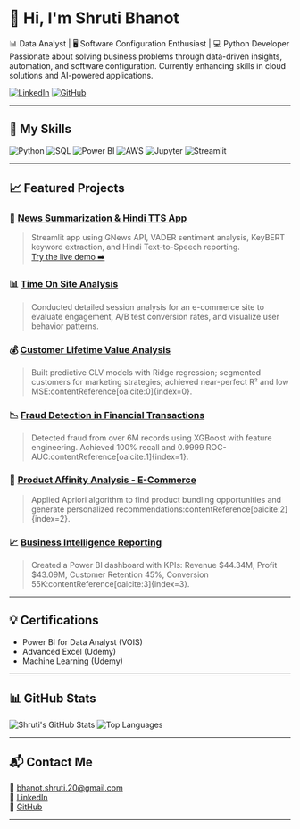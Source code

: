 # 👋 Hi, I'm Shruti Bhanot

📊 Data Analyst | 🖥️ Software Configuration Enthusiast | 💻 Python Developer  
Passionate about solving business problems through data-driven insights, automation, and software configuration. Currently enhancing skills in cloud solutions and AI-powered applications.

[![LinkedIn](https://img.shields.io/badge/LinkedIn-Shruti%20Bhanot-blue?style=for-the-badge&logo=linkedin)](https://www.linkedin.com/in/shruti-bhanot/) 
[![GitHub](https://img.shields.io/badge/GitHub-Shuzi20-black?style=for-the-badge&logo=github)](https://github.com/Shuzi20)

---

## 🚀 My Skills

![Python](https://img.shields.io/badge/Python-3776AB?style=for-the-badge&logo=python&logoColor=white)
![SQL](https://img.shields.io/badge/SQL-4479A1?style=for-the-badge&logo=postgresql&logoColor=white)
![Power BI](https://img.shields.io/badge/PowerBI-F2C811?style=for-the-badge&logo=powerbi&logoColor=black)
![AWS](https://img.shields.io/badge/AWS-232F3E?style=for-the-badge&logo=amazonaws&logoColor=white)
![Jupyter](https://img.shields.io/badge/Jupyter-F37626?style=for-the-badge&logo=jupyter&logoColor=white)
![Streamlit](https://img.shields.io/badge/Streamlit-FF4B4B?style=for-the-badge&logo=streamlit&logoColor=white)

---

## 📈 Featured Projects

### 📰 [News Summarization & Hindi TTS App](https://github.com/Shuzi20/News-Summarization-Hindi-TTS-App)
> Streamlit app using GNews API, VADER sentiment analysis, KeyBERT keyword extraction, and Hindi Text-to-Speech reporting.  
[Try the live demo ➡️](https://huggingface.co/spaces/Shuzi24/News_Summarization_and_Hindi_TTS_App)

### 📊 [Time On Site Analysis](https://github.com/Shuzi20/Time-on-site-analysis)
> Conducted detailed session analysis for an e-commerce site to evaluate engagement, A/B test conversion rates, and visualize user behavior patterns.

### 💰 [Customer Lifetime Value Analysis](https://github.com/Shuzi20/Customer-Life-Time-Value---E-Commerce-Sector)
> Built predictive CLV models with Ridge regression; segmented customers for marketing strategies; achieved near-perfect R² and low MSE:contentReference[oaicite:0]{index=0}.

### 📉 [Fraud Detection in Financial Transactions](https://github.com/Shuzi20/Fraud-Detection-in-Financial-Transaction)
> Detected fraud from over 6M records using XGBoost with feature engineering. Achieved 100% recall and 0.9999 ROC-AUC:contentReference[oaicite:1]{index=1}.

### 🛒 [Product Affinity Analysis - E-Commerce](https://github.com/Shuzi20/Product-Affinity-Analysis---E-Commerce-sector)
> Applied Apriori algorithm to find product bundling opportunities and generate personalized recommendations:contentReference[oaicite:2]{index=2}.

### 📈 [Business Intelligence Reporting](https://github.com/Shuzi20/Business-Intelligence-Reporting)
> Created a Power BI dashboard with KPIs: Revenue $44.34M, Profit $43.09M, Customer Retention 45%, Conversion 55K:contentReference[oaicite:3]{index=3}.

---

## 💡 Certifications

- Power BI for Data Analyst (VOIS)
- Advanced Excel (Udemy)
- Machine Learning (Udemy)

---

## 📊 GitHub Stats

![Shruti's GitHub Stats](https://github-readme-stats.vercel.app/api?username=Shuzi20&show_icons=true&theme=radical)
![Top Languages](https://github-readme-stats.vercel.app/api/top-langs/?username=Shuzi20&layout=compact&theme=radical)

---

## 📬 Contact Me

📧 [bhanot.shruti.20@gmail.com](mailto:bhanot.shruti.20@gmail.com)  
🔗 [LinkedIn](https://www.linkedin.com/in/shruti-bhanot/)  
🐙 [GitHub](https://github.com/Shuzi20)

---

